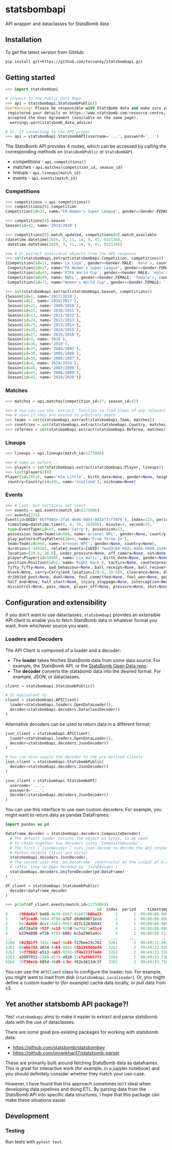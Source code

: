 # statsbombapi

API wrapper and dataclasses for StatsBomb data

## Installation

To get the latest version from GitHub:

``` bash
pip install git+https://github.com/torvaney/statsbombapi.git
```

## Getting started

``` python
>>> import statsbombapi

# Connect to the Public Data Repo
>>> api = statsbombapi.StatsbombPublic()
UserWarning: Please be responsible with StatsBomb data and make sure you have
 registered your details on https://www.statsbomb.com/resource-centre, and read and
 accepted the User Agreement (available on the same page).
  warnings.warn(statsbomb_data_advice)

# Or, if connecting to the API proper
>>> api = statsbombapi.StatsbombAPI(username='...', password='...')
```

The StatsBomb API provides 4 routes, which can be accessed by calling the
corresponding methods on `StatsBombPublic` or `StatsBombAPI`.

* competitions - `api.competitions()`
* matches - `api.matches(competition_id, season_id)`
* lineups - `api.lineups(match_id)`
* events - `api.events(match_id)`

### Competitions

``` python
>>> competitions = api.competitions()
>>> competitions[0].competition
Competition(id=37, name="FA Women's Super League", gender=<Gender.FEMALE: 'female'>, country_name='England')

>>> competitions[0].season
Season(id=42, name='2019/2020')

>>> competitions[0].match_updated, competitions[0].match_available
(datetime.datetime(2020, 3, 11, 14, 9, 41, 932138),
 datetime.datetime(2020, 3, 11, 14, 9, 41, 932138))

>>> # Or extract individual objects from the API response
>>> set(statsbombapi.extract(statsbombapi.Competition, competitions))
{Competition(id=11, name='La Liga', gender=<Gender.MALE: 'male'>, country_name='Spain'),
 Competition(id=37, name="FA Women's Super League", gender=<Gender.FEMALE: 'female'>, country_name='England'),
 Competition(id=43, name='FIFA World Cup', gender=<Gender.MALE: 'male'>, country_name='International'),
 Competition(id=49, name='NWSL', gender=<Gender.FEMALE: 'female'>, country_name='United States of America'),
 Competition(id=72, name="Women's World Cup", gender=<Gender.FEMALE: 'female'>, country_name='International')}

>>> set(statsbombapi.extract(statsbombapi.Season, competitions))
{Season(id=1, name='2017/2018'),
 Season(id=2, name='2016/2017'),
 Season(id=21, name='2009/2010'),
 Season(id=22, name='2010/2011'),
 Season(id=23, name='2011/2012'),
 Season(id=24, name='2012/2013'),
 Season(id=25, name='2013/2014'),
 Season(id=26, name='2014/2015'),
 Season(id=27, name='2015/2016'),
 Season(id=3, name='2018'),
 Season(id=30, name='2019'),
 Season(id=37, name='2004/2005'),
 Season(id=38, name='2005/2006'),
 Season(id=39, name='2006/2007'),
 Season(id=4, name='2018/2019'),
 Season(id=40, name='2007/2008'),
 Season(id=41, name='2008/2009'),
 Season(id=42, name='2019/2020')}
```

### Matches

``` python
>>> matches = api.matches(competition_id=37, season_id=42)

>>> # You can use the `extract` function to find items of any relevant type,
>>> # even if they are nested to arbitrary depth
>>> teams = set(statsbombapi.extract(statsbombapi.Team, matches))
>>> countries = set(statsbombapi.extract(statsbombapi.Country, matches))
>>> referees = set(statsbombapi.extract(statsbombapi.Referee, matches))
```

### Lineups

``` python
>>> lineups = api.lineups(match_id=2275086)

>>> # Same as before...
>>> players = set(statsbombapi.extract(statsbombapi.Player, lineups))
>>> list(players)[0]
Player(id=15616, name='Kim Little', birth_date=None, gender=None, height=None, weight=None,
 country=Country(id=201, name='Scotland'), nickname=None)
```

### Events

``` python
>>> # Last, but certainly not least
>>> events = api.events(match_id=2275086)
>>> events[224]
Event(id=UUID('8b7f985e-2fa5-4b08-9893-0d1b77cf7076'), index=225, period=1,
 timestamp=datetime.time(0, 4, 35, 263000), minute=4, second=35,
 type=EventType(id=43, name='Carry'), possession=13,
 possession_team=Team(id=968, name='Arsenal WFC', gender=None, country=None),
 play_pattern=PlayPattern(id=4, name='From Throw In'),
 team=Team(id=968, name='Arsenal WFC', gender=None, country=None),
 duration=0.444403, related_events=[UUID('7eed3cb4-b02c-4ddb-bb98-1526cd4c89d5'), UUID('8af13ea5-1b32-4ea2-91fd-93756979744d')],
 location=[28.6, 20.8], under_pressure=None, off_camera=None, out=None,
 player=Player(id=10405, name='Lia Wälti', birth_date=None, gender=None, height=None, weight=None, country=None, nickname=None),
 position=Position(id=2, name='Right Back'), tactics=None, counterpress=None,
 fifty_fifty=None, bad_behaviour=None, ball_receipt=None, ball_recovery=None,
 block=None, carry=Carry(end_location=[28.6, 20.8]), clearance=None, dribble=None,
 dribbled_past=None, duel=None, foul_committed=None, foul_won=None, goalkeeper=None,
 half_end=None, half_start=None, injury_stoppage=None, interception=None,
 miscontrol=None, pass_=None, player_off=None, pressure=None, shot=None, substitution=None)
```

## Configuration and extensibility

If you don't want to use dataclasses, `statsbombapi` provides an extensible API client
to enable you to fetch StatsBomb data in whatever format you want, from whichever
source you want.

### Loaders and Decoders

The API Client is composed of a loader and a decoder:

* The **loader** takes fetches StatsBomb data from some data source. For example,
  the StatsBomb API, or the [StatsBomb Open Data repo](https://github.com/statsbomb/open-data/).
* The **decoder** converts the statsbomb data into the desired format. For example, JSON, or dataclasses.

```python
client = statsbombapi.StatsbombPublic()

# Is equivalent to
client = statsbombapi.APIClient(
  loader=statsbombapi.loaders.OpenDataLoader(),
  decoder=statsbombapi.decoders.DataclassDecoder()
)
```

Alternative decoders can be used to return data in a different format:

```python
json_client = statsbombapi.APIClient(
  loader=statsbombapi.loaders.OpenDataLoader(),
  decoder=statsbombapi.decoders.JsonDecoder()
)

# You can also supply the decoder to the pre-defined clients
json_client = statsbombapi.StatsbombPublic(
  decoder=statsbombapi.decoders.JsonDecoder()
)

json_client = statsbombapi.StatsbombAPI(
  username='...',
  password='...',
  decoder=statsbombapi.decoders.JsonDecoder()
)
```

You can use this interface to use own custom decoders. For example,
you might want to return data as pandas DataFrames:

```python
import pandas as pd

dataframe_decoder = statsbombapi.decoders.CompositeDecoder(
  # The default loader returns the object as bytes, so we need
  # to chain together two decoders using `CompositeDecoder`.
  # The first (`JsonDecoder`) uses json.decode to decode the API response into
  # Python objects (lists and dicts)
  statsbombapi.decoders.JsonDecoder,
  # The second uses the `pd.DataFrame` constructor on the output of 4 API routes
  # (after they've been decoded by `JsonDecoder`)
  statsbombapi.decoders.UniformDecoder(pd.DataFrame)
)

df_client = statsbombapi.StatsbombPublic(
  decoder=dataframe_decoder
)

>>> print(df_client.events(match_id=2275086))
                                        id  index  period     timestamp  minute  second  ...
0     098da6e7-be60-4e70-8567-916873b0ba15      1       1  00:00:00.000       0       0  ...
1     7ef1ced6-7044-4788-a7b7-d9d669071ecd      2       1  00:00:00.000       0       0  ...
2     9e1da46b-dccc-4382-9603-d1fc1203b041      3       1  00:00:00.000       0       0  ...
3     a5f24a50-053f-4c18-920d-5e70471e31c4      4       1  00:00:00.000       0       0  ...
4     b3394890-ef26-4709-b00c-bcba2985a4cc      5       1  00:00:00.512       0       0  ...
...                                    ...    ...     ...           ...     ...     ...  ...
3260  0623b1ff-742e-4ee7-9c85-f27bee25c761   3261       2  00:49:32.803      94      32  ...
3261  69ab6703-a024-44b9-9883-05b19586be86   3262       2  00:49:32.930      94      32  ...
3262  34f79b82-e513-4ab5-9393-9f4e223f7ed4   3263       2  00:49:33.326      94      33  ...
3263  a3907011-3386-4578-a910-51cfa5bb5773   3264       2  00:49:33.738      94      33  ...
3264  70f30ecb-b85d-48d9-83bc-f62e1613dc3f   3265       2  00:49:33.738      94      33  ...
```

You can use the `APIClient` class to configure the loader, too. For example, you
might want to load from disk (`statsbombapi.LocalLoader`). Or, you might
define a custom loader to (for example) cache data locally, or pull data from s3.


## Yet another statsbomb API package?!

Yes! `statsbombapi` aims to make it easier to extract and parse statsbomb
data with the use of dataclasses.

There are some great pre-existing packages for working with statsbomb data:

* https://github.com/statsbomb/statsbombpy
* https://github.com/imrankhan17/statsbomb-parser

These are primarily built around fetching StatsBomb data as dataframes.
This is great for interactive work (for example, in a jupyter notebook) and you
should definitely consider whether they match your use-case.

However, I have found that this approach sometimes isn't ideal when developing data pipelines
and doing ETL. By parsing data from the StatsBomb API into specific data structures,
I hope that this package can make these situations easier.

## Development

### Testing

Run tests with `pytest test`.
